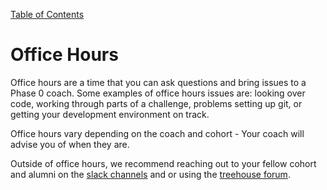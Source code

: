 [Table of Contents](readme.md)

# Office Hours

Office hours are a time that you can ask questions and bring issues to a Phase 0 coach. Some examples of office hours issues are: looking over code, working through parts of a challenge, problems setting up git, or getting your development environment on track.

Office hours vary depending on the coach and cohort - Your coach will advise you of when they are. 

Outside of office hours, we recommend reaching out to your fellow cohort and alumni on the [slack channels](slack.md) and or using the [treehouse forum](https://teamtreehouse.com/forum).



